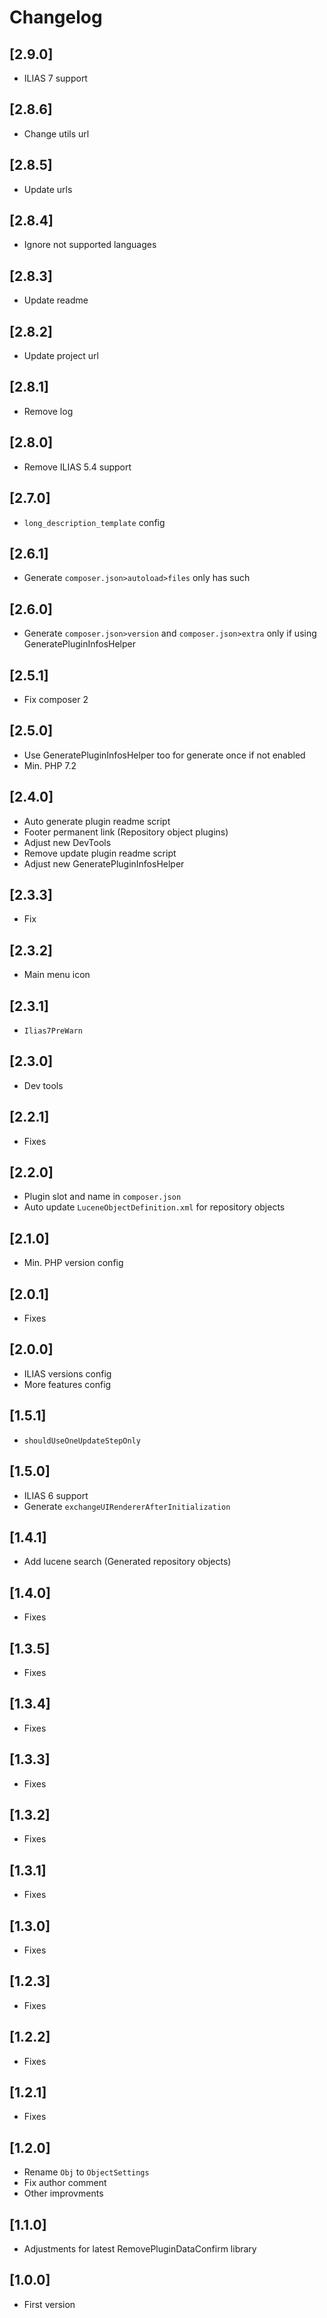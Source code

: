 # Changelog

## [2.9.0]
- ILIAS 7 support

## [2.8.6]
- Change utils url

## [2.8.5]
- Update urls

## [2.8.4]
- Ignore not supported languages

## [2.8.3]
- Update readme

## [2.8.2]
- Update project url

## [2.8.1]
- Remove log

## [2.8.0]
- Remove ILIAS 5.4 support

## [2.7.0]
- `long_description_template` config

## [2.6.1]
- Generate `composer.json>autoload>files` only has such

## [2.6.0]
- Generate `composer.json>version` and `composer.json>extra` only if using GeneratePluginInfosHelper

## [2.5.1]
- Fix composer 2

## [2.5.0]
- Use GeneratePluginInfosHelper too for generate once if not enabled
- Min. PHP 7.2

## [2.4.0]
- Auto generate plugin readme script
- Footer permanent link (Repository object plugins)
- Adjust new DevTools
- Remove update plugin readme script
- Adjust new GeneratePluginInfosHelper

## [2.3.3]
- Fix

## [2.3.2]
- Main menu icon

## [2.3.1]
- `Ilias7PreWarn`

## [2.3.0]
- Dev tools

## [2.2.1]
- Fixes

## [2.2.0]
- Plugin slot and name in `composer.json`
- Auto update `LuceneObjectDefinition.xml` for repository objects

## [2.1.0]
- Min. PHP version config

## [2.0.1]
- Fixes

## [2.0.0]
- ILIAS versions config
- More features config

## [1.5.1]
- `shouldUseOneUpdateStepOnly`

## [1.5.0]
- ILIAS 6 support
- Generate `exchangeUIRendererAfterInitialization`

## [1.4.1]
- Add lucene search (Generated repository objects)

## [1.4.0]
- Fixes

## [1.3.5]
- Fixes

## [1.3.4]
- Fixes

## [1.3.3]
- Fixes

## [1.3.2]
- Fixes

## [1.3.1]
- Fixes

## [1.3.0]
- Fixes

## [1.2.3]
- Fixes

## [1.2.2]
- Fixes

## [1.2.1]
- Fixes

## [1.2.0]
- Rename `Obj` to `ObjectSettings`
- Fix author comment
- Other improvments

## [1.1.0]
- Adjustments for latest RemovePluginDataConfirm library

## [1.0.0]
- First version
